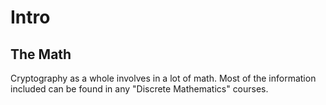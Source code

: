 # Intro

## The Math

Cryptography as a whole involves in a lot of math. Most of the information included can be found in any "Discrete Mathematics" courses. 



